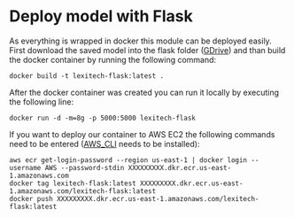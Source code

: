 # Deploy model with Flask

As everything is wrapped in docker this module can be deployed easily.
First download the saved model into the flask folder ([GDrive](https://drive.google.com/drive/folders/1Db2oH7dRG1_oRT6JRDXs4vk7VQ6B8ZYR?usp=sharing])) and than build the docker container by running the following command:

```
docker build -t lexitech-flask:latest . 
```

After the docker container was created you can run it locally by executing the following line:

```
docker run -d -m=8g -p 5000:5000 lexitech-flask 
```

If you want to deploy our container to AWS EC2 the following commands need to be entered ([AWS_CLI](https://docs.aws.amazon.com/cli/latest/userguide/install-cliv2.html) needs to be installed):
```
aws ecr get-login-password --region us-east-1 | docker login --username AWS --password-stdin XXXXXXXXX.dkr.ecr.us-east-1.amazonaws.com
docker tag lexitech-flask:latest XXXXXXXXX.dkr.ecr.us-east-1.amazonaws.com/lexitech-flask:latest
docker push XXXXXXXXX.dkr.ecr.us-east-1.amazonaws.com/lexitech-flask:latest
```